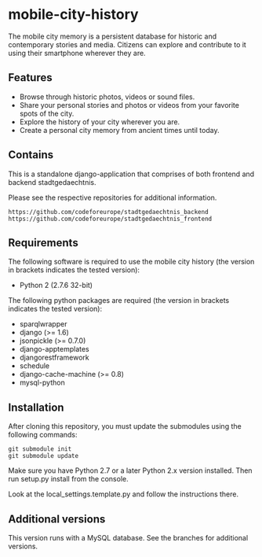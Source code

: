 mobile-city-history
===================
The mobile city memory is a persistent database for historic and contemporary stories and media. Citizens can explore and contribute to it using their smartphone wherever they are.

Features
--------
- Browse through historic photos, videos or sound files.
- Share your personal stories and photos or videos from your favorite spots of the city.
- Explore the history of your city wherever you are.
- Create a personal city memory from ancient times until today.

Contains
--------
This is a standalone django-application that comprises of both frontend and backend stadtgedaechtnis.

Please see the respective repositories for additional information.
```
https://github.com/codeforeurope/stadtgedaechtnis_backend
https://github.com/codeforeurope/stadtgedaechtnis_frontend
```

Requirements
------------
The following software is required to use the mobile city history (the version in brackets indicates the tested version):
- Python 2 (2.7.6 32-bit)

The following python packages are required (the version in brackets indicates the tested version):
- sparqlwrapper
- django (>= 1.6)
- jsonpickle (>= 0.7.0)
- django-apptemplates
- djangorestframework
- schedule
- django-cache-machine (>= 0.8)
- mysql-python

Installation
------------
After cloning this repository, you must update the submodules using the following commands:

```
git submodule init
git submodule update
```

Make sure you have Python 2.7 or a later Python 2.x version installed. Then run setup.py install from the console.

Look at the local_settings.template.py and follow the instructions there.

Additional versions
-------------------
This version runs with a MySQL database. See the branches for additional versions.